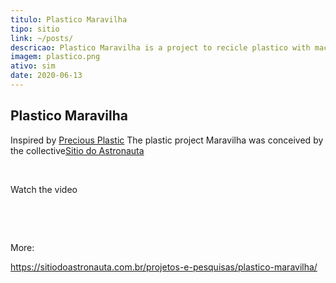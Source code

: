 ```yaml
---
titulo: Plastico Maravilha
tipo: sitio
link: ~/posts/
descricao: Plastico Maravilha is a project to recicle plastico with machines
imagem: plastico.png
ativo: sim
date: 2020-06-13
---
```


## Plastico Maravilha

Inspired by [Precious Plastic](https://preciousplastic.com/) The plastic project Maravilha was conceived by the collective[Sitio do Astronauta](https://sitiodoastronauta.com.br)

</br>

Watch the video


</br>

<lite-youtube class="w-350px sm:w-500px md:w-600px"
videoid="mw3plmcpLjo"
playlabel="Play: Keynote (Google I/O '18)"></lite-youtube>


</br>

More:

https://sitiodoastronauta.com.br/projetos-e-pesquisas/plastico-maravilha/